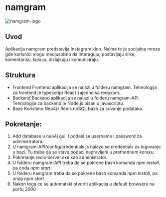 # namgram 
![namgram-logo](https://cdn.discordapp.com/attachments/777890574253817889/792441180054749224/e52d18ae-4e0c-40cf-8d30-07396304f4e0_200x200.png)

## Uvod
  Aplikacija namgram predstavlja Instagram klon.
  Naime to je socijalna mreza gde korisnici mogu
  medjusobno da interaguju, postavljaju slike, 
  komentarisu, lajkuju, dislajkuju i komuniciraju.
  
## Struktura
  * Frontend
      Frontend aplikacija se nalazi u folderu namgram.
      Tehnologija za frontend je typescript React zajedno sa reduxom.
  * Backend
      Backend aplikacija se nalazi u folderu namgram-API.
      Tehnologija za backend je Node.js pisan u javascriptu.
  * Baze
      Koristimo Neo4j i Redis noSQL baze za cuvanje podataka.
      
## Pokretanje:
  1. Add database u neo4j gui. I podesi se username i password za administratora.
  2. U namgram-API/config/credentials.js nalaze se credentials za logovanje u bazi. Tu treba da se stave podaci napravljeni u prethodnom koraku.
  3. Pokretanje redis-server.exe kao administrator.
  4. U folderu namgram-API treba da se pokrene bash komanda *npm install*, pa onda *npm start*.
  5. U folderu namgram treba da se pokrene bash komanda *npm install*, pa onda *npm start*.
  6. Nakon toga ce se automatski otvoriti aplikacija u default browseru na portu *3000*
